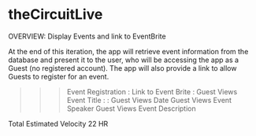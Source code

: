 # theCircuitLive


OVERVIEW: Display Events and link to EventBrite

At the end of this iteration, the app will retrieve event information from the database and present it to the user, who will be accessing the app as a Guest (no registered account).  The app will also provide a link to allow Guests to register for an event.

>>>Event Registration : Link to Event Brite :
>>>Guest Views Event Title : :
>>>Guest Views Date
>>>Guest Views Event Speaker
>>>Guest Views Event Description

Total Estimated Velocity
22 HR



